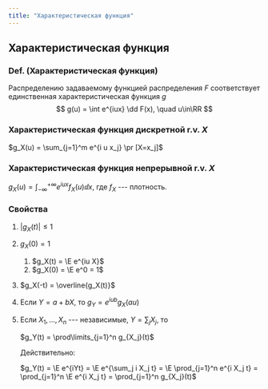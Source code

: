 ```yaml
---
title: "Характеристическая функция"
---
```

## Характеристическая функция ##

### Def. (Характеристическая функция) ###
Распределению задаваемому функцией распределения $F$
соответствует единственная характеристическая функция $g$
$$ g(u) = \int e^{iux} \dd F(x), \quad u\in\RR $$


### Характеристическая функция дискретной r.v. $X$ ###
$g_X(u) = \sum_{j=1}^m e^{i u x_j} \pr [X=x_j]$

### Характеристическая функция непрерывной r.v. $X$ ###
$g_X(u) = \int_{-\infty}^{+\infty} e^{iux} f_X (u) \dd x$, где $f_X$ --- плотность.


### Свойства ###

1.  $|g_X (t)| \leq 1$
2.  $g_X(0) = 1$
    1. $g_X(t) = \E e^{iu X}$
    2. $g_X(0) = \E e^0 = 1$
3.  $g_X(-t) = \overline{g_X(t)}$
4.  Если $Y = a+bX$, то
    $g_Y = e^{iub} g_X(au)$
5.  Если $X_1, \ldots, X_n$ --- независимые,
    $Y = \sum_j X_j$, то

    $g_Y(t) = \prod\limits_{j=1}^n g_{X_j}(t)$
     
    Действительно:

    $g_Y(t) = \E e^{iYt} = \E e^{\sum_j i X_j t} = \E \prod_{j=1}^n e^{i X_j t} = \prod_{j=1}^n \E e^{i X_j t} = \prod_{j=1}^n g_{X_j}(t)$

